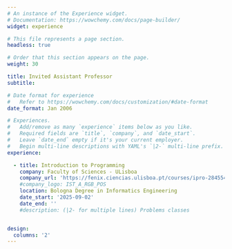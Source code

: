 ```yaml
---
# An instance of the Experience widget.
# Documentation: https://wowchemy.com/docs/page-builder/
widget: experience

# This file represents a page section.
headless: true

# Order that this section appears on the page.
weight: 30

title: Invited Assistant Professor
subtitle:

# Date format for experience
#   Refer to https://wowchemy.com/docs/customization/#date-format
date_format: Jan 2006

# Experiences.
#   Add/remove as many `experience` items below as you like.
#   Required fields are `title`, `company`, and `date_start`.
#   Leave `date_end` empty if it's your current employer.
#   Begin multi-line descriptions with YAML's `|2-` multi-line prefix.
experience:

  - title: Introduction to Programming
    company: Faculty of Sciences - ULisboa
    company_url: 'https://fenix.ciencias.ulisboa.pt/courses/ipro-284554468271471'
    #company_logo: IST_A_RGB_POS
    location: Bologna Degree in Informatics Engineering
    date_start: '2025-09-02'
    date_end: ''
    #description: (|2- for multiple lines) Problems classes


design:
  columns: '2'
---
```

